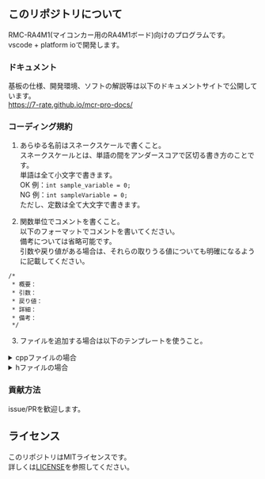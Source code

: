 ## このリポジトリについて
RMC-RA4M1(マイコンカー用のRA4M1ボード)向けのプログラムです。  
vscode + platform ioで開発します。

### ドキュメント
基板の仕様、開発環境、ソフトの解説等は以下のドキュメントサイトで公開しています。  
https://7-rate.github.io/mcr-pro-docs/


### コーディング規約
1. あらゆる名前はスネークスケールで書くこと。  
   スネークスケールとは、単語の間をアンダースコアで区切る書き方のことです。  
   単語は全て小文字で書きます。  
   OK 例：`int sample_variable = 0;`  
   NG 例：`int sampleVariable = 0;`  
   ただし、定数は全て大文字で書きます。

2. 関数単位でコメントを書くこと。  
   以下のフォーマットでコメントを書いてください。  
   備考については省略可能です。  
   引数や戻り値がある場合は、それらの取りうる値についても明確になるように記載してください。

```
/*
 * 概要：
 * 引数：
 * 戻り値：
 * 詳細：
 * 備考：
 */
```

3. ファイルを追加する場合は以下のテンプレートを使うこと。
<details><summary>cppファイルの場合</summary><div>

```cpp
/*
 * 概要：
 */
/******************************************************************/
/* Definitions                                                    */
/******************************************************************/
/***********************************/
/* Local definitions               */
/***********************************/

/***********************************/
/* Local Variables                 */
/***********************************/

/***********************************/
/* Global Variables                */
/***********************************/

/******************************************************************/
/* Implementation                                                 */
/******************************************************************/
/***********************************/
/* Local functions                 */
/***********************************/

/***********************************/
/* Class implementions             */
/***********************************/

/***********************************/
/* Global functions                */
/***********************************/
```

</div></details>

<details><summary>hファイルの場合</summary><div>

```h
/*
 * 概要：
 */
/******************************************************************/
/* Definitions                                                    */
/******************************************************************/
/***********************************/
/* Global definitions              */
/***********************************/

/***********************************/
/* Class                           */
/***********************************/

/***********************************/
/* Global functions                */
/***********************************/

/***********************************/
/* Global Variables                */
/***********************************/
```

</div></details>

### 貢献方法
issue/PRを歓迎します。

## ライセンス
このリポジトリはMITライセンスです。  
詳しくは[LICENSE](LICENSE)を参照してください。  
